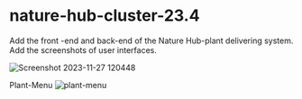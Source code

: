 # nature-hub-cluster-23.4
Add the front -end and back-end of the Nature Hub-plant delivering system.
Add the screenshots of user interfaces.



![Screenshot 2023-11-27 120448](https://github.com/Cluster-23-4/nature-hub-cluster-23.4/assets/90669641/09c0cc53-81db-4752-a52c-5d55d5335877)

Plant-Menu
![plant-menu](https://github.com/Cluster-23-4/nature-hub-cluster-23.4/assets/140537943/9bad7a09-c94f-4653-a8ca-5610dfe832d6)
